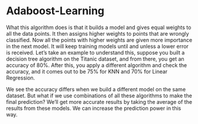# Adaboost-Learning
What this algorithm does is that it builds a model and gives equal weights to all the data points. It then assigns higher weights to points that are wrongly classified. Now all the points with higher weights are given more importance in the next model. It will keep training models until and unless a lower error is received.
Let’s take an example to understand this, suppose you built a decision tree algorithm on the Titanic dataset, and from there, you get an accuracy of 80%. After this, you apply a different algorithm and check the accuracy, and it comes out to be 75% for KNN and 70% for Linear Regression.

We see the accuracy differs when we build a different model on the same dataset. But what if we use combinations of all these algorithms to make the final prediction? We’ll get more accurate results by taking the average of the results from these models. We can increase the prediction power in this way.

